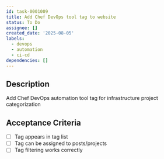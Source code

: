 ```yaml
---
id: task-0001009
title: Add Chef DevOps tool tag to website
status: To Do
assignee: []
created_date: '2025-08-05'
labels:
  - devops
  - automation
  - ci-cd
dependencies: []
---
```


## Description

Add Chef DevOps automation tool tag for infrastructure project categorization

## Acceptance Criteria

- [ ] Tag appears in tag list
- [ ] Tag can be assigned to posts/projects
- [ ] Tag filtering works correctly
